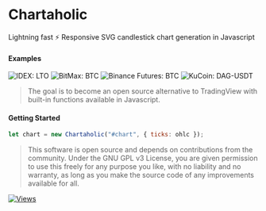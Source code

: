 # Chartaholic
Lightning fast ⚡ Responsive SVG candlestick chart generation in Javascript

#### Examples
![IDEX: LTO](https://cdn.discordapp.com/attachments/353337937892474902/551061827098902529/chartaholic.png)
![BitMax: BTC](https://cdn.discordapp.com/attachments/353337937892474902/551062009572229130/chartaholic.png)
![Binance Futures: BTC](https://cdn.discordapp.com/attachments/538472814626209793/681349231503474691/darkpool.png)
![KuCoin: DAG-USDT](https://cdn.discordapp.com/attachments/538472814626209793/681355010101215249/darkpool.png)

> The goal is to become an open source alternative to TradingView with built-in functions available in Javascript.

#### Getting Started
```js
let chart = new Chartaholic("#chart", { ticks: ohlc });
```

> This software is open source and depends on contributions from the community. Under the GNU GPL v3 License, you are given permission to use this freely for any purpose you like, with no liability and no warranty, as long as you make the source code of any improvements available for all.

[![Views](http://hits.dwyl.io/jaggedsoft/chartaholic.svg)](http://hits.dwyl.io/jaggedsoft/chartaholic)
